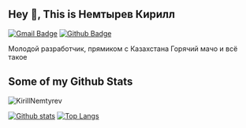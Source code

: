 ## Hey 👋, This is Немтырев Кирилл
[![Gmail Badge](https://img.shields.io/badge/-nemtyrev3857@gmail.com-c14438?style=flat&logo=Gmail&logoColor=white&link=mailto:nemtyrev3857@gmail.com)](mailto:nemtyrev3857@gmail.com) [![Github Badge](https://img.shields.io/badge/-KirillNemtyrev-grey?style=flat&logo=github&logoColor=white&link=https://github.com/KirillNemtyrev/)](https://www.github.com/KirillNemtyrev/) <p align='left'>Молодой разработчик, прямиком с Казахстана
Горячий мачо и всё такое</p>
## Some of my Github Stats
<p align=left> <img src=https://komarev.com/ghpvc/?username=KirillNemtyrev alt=KirillNemtyrev /> </p>

[![Github stats](https://github-readme-stats.vercel.app/api?username=KirillNemtyrev&show_icons=true&include_all_commits=true)](https://github.com/KirillNemtyrev/github-readme-stats)
[![Top Langs](https://github-readme-stats.vercel.app/api/top-langs/?username=KirillNemtyrev&layout=compact)](https://github.com/KirillNemtyrev/github-readme-stats)
